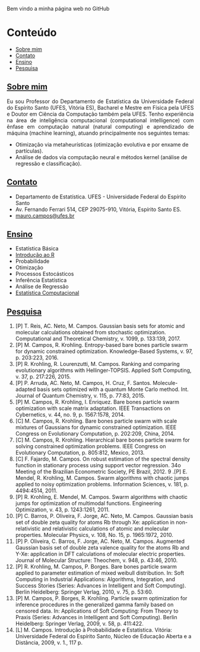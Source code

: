 <p align="justify">
Bem vindo a minha página web no GitHub <a id="top"></a>
</p>

# Conteúdo
  * [Sobre mim](#sec-1)
  * [Contato](#sec-2)
  * [Ensino](#sec-3)
  * [Pesquisa](#sec-4)
  
## [Sobre mim](#top) <a id="sec-1"></a>

<p align="justify">
Eu sou Professor do Departamento de Estatística da Universidade Federal do Espírito Santo (UFES, Vitória ES), Bacharel e Mestre em Física pela UFES e Doutor em Ciência da Computação também pela UFES. Tenho experiência na área de inteligência computacional (computational intelligence) com ênfase em computação natural (natural computing) e aprendizado de máquina (machine learning), atuando principalmente nos seguintes temas:
</p>

- Otimização via metaheurísticas (otimização evolutiva e por enxame de partículas).
- Análise de dados via computação neural e métodos kernel (análise de regressão e classificação).

## [Contato](#top) <a id="sec-2"></a>

- Departamento de Estatística. UFES - Universidade Federal do Espírito Santo
- Av. Fernando Ferrari 514, CEP 29075-910, Vitória, Espírito Santo ES.
- <mauro.campos@ufes.br>

## [Ensino](#top) <a id="sec-3"></a>

- Estatística Básica
- [Introdução ao R][pwir]
- Probabilidade
- Otimização
- Processos Estocásticos
- Inferência Estatística
- Análise de Regressão
- [Estatística Computacional][pwec]

## [Pesquisa](#top) <a id="sec-4"></a>

1. [P] T. Reis, AC. Neto, M. Campos. Gaussian basis sets for atomic and molecular calculations obtained from stochastic optimization. Computational and Theoretical Chemistry, v. 1099, p. 133:139, 2017.
2. [P] M. Campos, R. Krohling. Entropy-based bare bones particle swarm for dynamic constrained optimization. Knowledge-Based Systems, v. 97, p. 203:223, 2016.
3. [P] R. Krohling, R. Lourenzutti, M. Campos. Ranking and comparing evolutionary algorithms with Hellinger-TOPSIS. Applied Soft Computing, v. 37, p. 217:226, 2015.
4. [P] P. Arruda, AC. Neto, M. Campos, H. Cruz, F. Santos. Molecule-adapted basis sets optimized with a quantum Monte Carlo method. Int. Journal of Quantum Chemistry, v. 115, p. 77:83, 2015.
5. [P] M. Campos, R. Krohling, I. Enriquez. Bare bones particle swarm optimization with scale matrix adaptation. IEEE Transactions on Cybernetics, v. 44, no. 9, p. 1567:1578, 2014.
6. [C] M. Campos, R. Krohling. Bare bones particle swarm with scale mixtures of Gaussians for dynamic constrained optimization. IEEE Congress on Evolutionary Computation, p. 202:209, China, 2014.
7. [C] M. Campos, R. Krohling. Hierarchical bare bones particle swarm for solving constrained optimization problems. IEEE Congress on Evolutionary Computation, p. 805:812, Mexico, 2013.
8. [C] F. Fajardo, M. Campos. On robust estimation of the spectral density function in stationary process using support vector regression. 34o Meeting of the Brazilian Econometric Society, PE Brazil, 2012.
9 .[P] E. Mendel, R. Krohling, M. Campos. Swarm algorithms with chaotic jumps applied to noisy optimization problems. Information Sciences, v. 181, p. 4494:4514, 2011.
10. [P] R. Krohling, E. Mendel, M. Campos. Swarm algorithms with chaotic jumps for optimization of multimodal functions. Engineering Optimization, v. 43, p. 1243:1261, 2011.
11. [P] C. Barros, P. Oliveira, F. Jorge, AC. Neto, M. Campos. Gaussian basis set of double zeta quality for atoms Rb through Xe: application in non-relativistic and relativistic calculations of atomic and molecular properties. Molecular Physics, v. 108, No. 15, p. 1965:1972, 2010.
12. [P] P. Oliveira, C. Barros, F. Jorge, AC. Neto, M. Campos. Augmented Gaussian basis set of double zeta valence quality for the atoms Rb and Y-Xe: application in DFT calculations of molecular electric properties. Journal of Molecular Structure: Theochem, v. 948, p. 43:46, 2010.
13. [P] R. Krohling, M. Campos, P. Borges. Bare bones particle swarm applied to parameter estimation of mixed weibull distribution. In: Soft Computing in Industrial Applications: Algorithms, Integration, and Success Stories (Series: Advances in Intelligent and Soft Computing). Berlin Heidelberg: Springer Verlag, 2010, v. 75, p. 53:60.
14. [P] M. Campos, P. Borges, R. Krohling. Particle swarm optimization for inference procedures in the generalized gamma family based on censored data. In: Applications of Soft Computing: From Theory to Praxis (Series: Advances in Intelligent and Soft Computing). Berlin Heidelberg: Springer Verlag, 2009, v. 58, p. 411:422.
15. [L] M. Campos. Introdução à Probabilidade e Estatística. Vitória: Universidade Federal do Espírito Santo, Núcleo de Educação Aberta e a Distância, 2009, v. 1., 117 p.


[pwir]: http://www.maurocampos.com/cursos/intror/intror.html "Introdução ao R"
[pwec]: http://www.maurocampos.com/cursos/estcomp/index.html "Est. Computacional"
